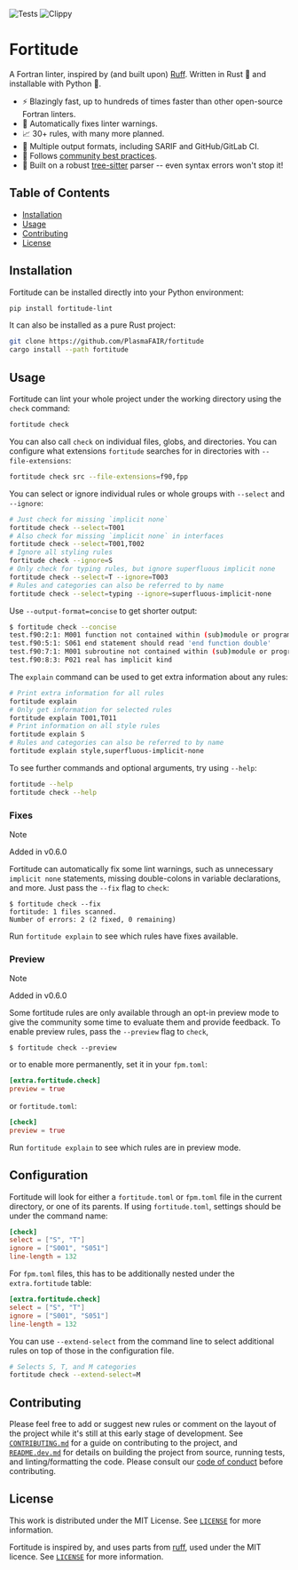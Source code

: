 ![Tests](https://github.com/PlasmaFAIR/fortitude/actions/workflows/test.yml/badge.svg)
![Clippy](https://github.com/PlasmaFAIR/fortitude/actions/workflows/clippy.yml/badge.svg)

# Fortitude

A Fortran linter, inspired by (and built upon) [Ruff](https://github.com/astral-sh/ruff).
Written in Rust :crab: and installable with Python :snake:.

- :zap: Blazingly fast, up to hundreds of times faster than other open-source Fortran
  linters.
- :wrench: Automatically fixes linter warnings.
- :chart_with_upwards_trend: 30+ rules, with many more planned.
- :page_with_curl: Multiple output formats, including SARIF and GitHub/GitLab CI.
- :handshake: Follows [community best
  practices](https://fortran-lang.org/en/learn/best_practices/).
- :muscle: Built on a robust [tree-sitter](https://tree-sitter.github.io/tree-sitter/)
  parser -- even syntax errors won't stop it!

## Table of Contents

- [Installation](#installation)
- [Usage](#usage)
- [Contributing](#contributing)
- [License](#license)

## Installation

Fortitude can be installed directly into your Python environment:

```bash
pip install fortitude-lint
```

It can also be installed as a pure Rust project:

```bash
git clone https://github.com/PlasmaFAIR/fortitude
cargo install --path fortitude
```

## Usage

Fortitude can lint your whole project under the working directory
using the `check` command:

```bash
fortitude check
```

You can also call `check` on individual files, globs, and
directories. You can configure what extensions `fortitude` searches
for in directories with `--file-extensions`:

```bash
fortitude check src --file-extensions=f90,fpp
```

You can select or ignore individual rules or whole groups with
`--select` and `--ignore`:

```bash
# Just check for missing `implicit none`
fortitude check --select=T001
# Also check for missing `implicit none` in interfaces
fortitude check --select=T001,T002
# Ignore all styling rules
fortitude check --ignore=S
# Only check for typing rules, but ignore superfluous implicit none
fortitude check --select=T --ignore=T003
# Rules and categories can also be referred to by name
fortitude check --select=typing --ignore=superfluous-implicit-none
```

Use `--output-format=concise` to get shorter output:

```bash
$ fortitude check --concise
test.f90:2:1: M001 function not contained within (sub)module or program
test.f90:5:1: S061 end statement should read 'end function double'
test.f90:7:1: M001 subroutine not contained within (sub)module or program
test.f90:8:3: P021 real has implicit kind
```

The `explain` command can be used to get extra information about any rules:

```bash
# Print extra information for all rules
fortitude explain
# Only get information for selected rules
fortitude explain T001,T011
# Print information on all style rules
fortitude explain S
# Rules and categories can also be referred to by name
fortitude explain style,superfluous-implicit-none
```

To see further commands and optional arguments, try using `--help`:

```bash
fortitude --help
fortitude check --help
```

### Fixes

> [!NOTE]
> Added in v0.6.0

Fortitude can automatically fix some lint warnings, such as
unnecessary `implicit none` statements, missing double-colons in
variable declarations, and more. Just pass the `--fix` flag to
`check`:

```console
$ fortitude check --fix
fortitude: 1 files scanned.
Number of errors: 2 (2 fixed, 0 remaining)
```

Run `fortitude explain` to see which rules have fixes available.

### Preview

> [!NOTE]
> Added in v0.6.0

Some fortitude rules are only available through an opt-in preview
mode to give the community some time to evaluate them and provide
feedback. To enable preview rules, pass the `--preview` flag to
`check`,

```console
$ fortitude check --preview
```

or to enable more permanently, set it in your `fpm.toml`:

```toml
[extra.fortitude.check]
preview = true
```

or `fortitude.toml`:

```toml
[check]
preview = true
```

Run `fortitude explain` to see which rules are in preview mode.

## Configuration

Fortitude will look for either a `fortitude.toml` or `fpm.toml` file in the
current directory, or one of its parents. If using `fortitude.toml`, settings
should be under the command name:

```toml
[check]
select = ["S", "T"]
ignore = ["S001", "S051"]
line-length = 132
```

For `fpm.toml` files, this has to be additionally nested under the
`extra.fortitude` table:

```toml
[extra.fortitude.check]
select = ["S", "T"]
ignore = ["S001", "S051"]
line-length = 132
```

You can use `--extend-select` from the command line to select additional
rules on top of those in the configuration file.

```bash
# Selects S, T, and M categories
fortitude check --extend-select=M
```

## Contributing

Please feel free to add or suggest new rules or comment on the layout of the project
while it's still at this early stage of development. See
[`CONTRIBUTING.md`](CONTRIBUTING.md) for a guide on contributing to the project, and
[`README.dev.md`](README.dev.md) for details on building the project from source,
running tests, and linting/formatting the code. Please consult our [code of
conduct](CODE_OF_CONDUCT.md) before contributing.

## License

This work is distributed under the MIT License. See [`LICENSE`](LICENSE) for more
information.

Fortitude is inspired by, and uses parts from
[ruff](https://github.com/astral-sh/ruff), used under the MIT licence. See
[`LICENSE`](LICENSE) for more information.
